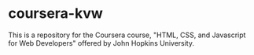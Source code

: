 # coursera-kvw
This is a repository for the Coursera course, "HTML, CSS, and Javascript for Web Developers" offered by John Hopkins University.
